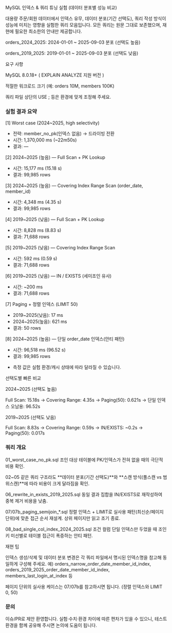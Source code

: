 MySQL 인덱스 & 쿼리 튜닝 실험 (데이터 분포별 성능 비교)

대용량 주문/회원 데이터에서 인덱스 유무, 데이터 분포(기간 선택도), 쿼리 작성 방식이 성능에 미치는 영향을 실험한 쿼리 모음입니다.
모든 쿼리는 원문 그대로 보존했으며, 재현에 필요한 최소한의 안내만 제공합니다.



orders_2024_2025: 2024-01-01 ~ 2025-09-03 분포 (선택도 높음)

orders_2019_2025: 2019-01-01 ~ 2025-09-03 분포 (선택도 낮음)

요구 사항

MySQL 8.0.18+ ( EXPLAIN ANALYZE 지원 버전 )

적절한 워크로드 크기 (예: orders 10M, members 100K)

쿼리 파일 상단의 USE <database>; 등은 환경에 맞게 조정해 주세요.

### 실험 결과 요약

[1] Worst case (2024~2025, high selectivity)
- 전략: member_no_pk(인덱스 없음) → 드라이빙 전환
- 시간: 1,370,000 ms (~22m50s)
- 결과: —

[2] 2024~2025 (높음) — Full Scan + PK Lookup
- 시간: 15,177 ms (15.18 s)
- 결과: 99,985 rows

[3] 2024~2025 (높음) — Covering Index Range Scan (order_date, member_id)
- 시간: 4,348 ms (4.35 s)
- 결과: 99,985 rows

[4] 2019~2025 (낮음) — Full Scan + PK Lookup
- 시간: 8,828 ms (8.83 s)
- 결과: 71,688 rows

[5] 2019~2025 (낮음) — Covering Index Range Scan
- 시간: 592 ms (0.59 s)
- 결과: 71,688 rows

[6] 2019~2025 (낮음) — IN / EXISTS (세미조인 유사)
- 시간: ~200 ms
- 결과: 71,688 rows

[7] Paging + 정렬 인덱스 (LIMIT 50)
- 2019~2025(낮음): 17 ms
- 2024~2025(높음): 621 ms
- 결과: 50 rows

[8] 2024~2025 (높음) — 단일 order_date 인덱스(안티 패턴)
- 시간: 96,518 ms (96.52 s)
- 결과: 99,985 rows

* 측정 값은 실험 환경/캐시 상태에 따라 달라질 수 있습니다.

선택도별 빠른 비교

2024~2025 (선택도 높음)

Full Scan: 15.18s → Covering Range: 4.35s → Paging(50): 0.621s → 단일 인덱스 오남용: 96.52s

2019~2025 (선택도 낮음)

Full Scan: 8.83s → Covering Range: 0.59s → IN/EXISTS: ~0.2s → Paging(50): 0.017s

### 쿼리 개요

01_worst_case_no_pk.sql
조인 대상 테이블에 PK/인덱스가 전혀 없을 때의 극단적 비용 확인.

02~05
같은 쿼리 구조라도 **데이터 분포(기간 선택도)**와 **스캔 방식(풀스캔 vs 범위스캔)**에 따라 비용이 크게 달라짐을 확인.

06_rewrite_in_exists_2019_2025.sql
동일 결과 집합을 IN/EXISTS로 재작성하여 중복 제거 비용을 낮춤.

07/07b_paging_semijoin_*.sql
정렬 인덱스 + LIMIT로 실사용 패턴(최신순/페이지 단위)에 맞춘 접근 순서 재설계. 상위 페이지만 읽고 조기 종료.

08_bad_single_col_index_2024_2025.sql
조건 컬럼 단일 인덱스만 두었을 때 조인 키 미선별로 테이블 접근이 폭증하는 안티 패턴.

재현 팁

인덱스 생성/삭제 및 데이터 분포 변경은 각 쿼리 파일에서 명시된 인덱스명을 참고해 동일하게 구성해 주세요.
예) orders_narrow_order_date_member_id_index, orders_2019_2025_order_date_member_id_index, members_last_login_at_index 등

페이지 단위의 실사용 케이스는 07/07b를 참고하시면 됩니다. (정렬 인덱스와 LIMIT 0, 50)

### 문의

이슈/PR로 제안 환영합니다.
실험·수치·환경 차이에 따른 편차가 있을 수 있으니, 테스트 환경을 함께 공유해 주시면 논의에 도움이 됩니다.